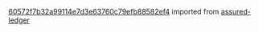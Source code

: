 [60572f7b32a99114e7d3e63760c79efb88582ef4](https://github.com/insolar/assured-ledger/commit/60572f7b32a99114e7d3e63760c79efb88582ef4) imported from [assured-ledger](https://github.com/insolar/assured-ledger)
